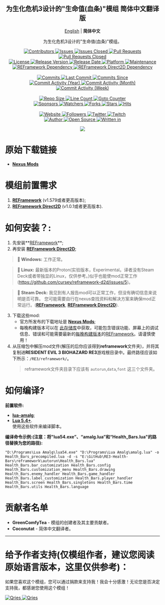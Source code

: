 <p align="center">
	<h2 align="center"><b>为生化危机3设计的"生命值(血条)"模组 简体中文翻译版</b></h2>
	<p align="center">
		<a href="README.md">English</a> | <b>简体中文</b>
	</p>
	<p align="center">为生化危机3设计的"生命值(血条)"模组。</p>
</p>

<p align="center">
	<a href="https://github.com/GreenComfyTea/RE3-Health-Bars/graphs/contributors">
		<img alt="Contributors" src="https://custom-icon-badges.demolab.com/github/contributors/GreenComfyTea/RE3-Health-Bars?logo=person-add" />
	</a>
	<a href="https://github.com/GreenComfyTea/RE3-Health-Bars/issues">
		<img alt="Issues" src="https://custom-icon-badges.demolab.com/github/issues/GreenComfyTea/RE3-Health-Bars?logo=issue-opened" />
	</a>
	<a href="https://github.com/GreenComfyTea/RE3-Health-Bars/issues">
		<img alt="Issues Closed" src="https://custom-icon-badges.demolab.com/github/issues-closed/GreenComfyTea/RE3-Health-Bars?logo=issue-closed" />
	</a>
	<a href="https://github.com/GreenComfyTea/RE3-Health-Bars/pulls">
		<img alt="Pull Requests" src="https://custom-icon-badges.demolab.com/github/issues-pr/GreenComfyTea/RE3-Health-Bars?logo=git-pull-request" />
	</a>
	<a href="https://github.com/GreenComfyTea/RE3-Health-Bars/pulls">
		<img alt="Pull Requests Closed" src="https://custom-icon-badges.demolab.com/github/issues-pr-closed/GreenComfyTea/RE3-Health-Bars?logo=git-pull-request-closed" />
	</a>
	<br>
	<a href="https://github.com/GreenComfyTea/RE3-Health-Bars/blob/main/LICENSE">
		<img alt="License" src="https://custom-icon-badges.demolab.com/github/license/GreenComfyTea/RE3-Health-Bars?logo=law" />
	</a>
	<a href="https://github.com/GreenComfyTea/RE3-Health-Bars/releases">
		<img alt="Release Version" src="https://custom-icon-badges.demolab.com/github/v/release/GreenComfyTea/RE3-Health-Bars?logo=tag" />
	</a>
	<a href="https://github.com/GreenComfyTea/RE3-Health-Bars/releases">
		<img alt="Release Date" src="https://custom-icon-badges.demolab.com/github/release-date/GreenComfyTea/RE3-Health-Bars?logo=clock" />
	</a>
	<a href="">
		<img alt="Platform" src="https://custom-icon-badges.demolab.com/badge/platform-win%20%7C%20linux%20%7C%20steam%20deck-blue?logo=device-desktop" />
	</a>
	<a href="">
		<img alt="Maintenance" src="https://custom-icon-badges.demolab.com/maintenance/yes/2024?logo=tools" />
	</a>
	<br>
	<a href="https://nexusmods.com/residentevil32020/mods/882">
		<img alt="REFramework Dependency" src="https://custom-icon-badges.demolab.com/badge/dependency-REFramework%20v.1579%2B-green?logo=package-dependencies" />
	</a>
   	<a href="https://nexusmods.com/residentevilvillage/mods/400">
		<img alt="REFramework Direct2D Dependency" src="https://custom-icon-badges.demolab.com/badge/dependency-REFramework%20Direct2D%20v1.0.1%2B-yellow?logo=package-dependencies" />
	</a>
	<br>
	<br>
	<a href="https://github.com/GreenComfyTea/RE3-Health-Bars/commits/main">
		<img alt="Commits" src="https://custom-icon-badges.demolab.com/github/commit-activity/t/GreenComfyTea/RE3-Health-Bars?logo=git-commit" />
	</a>
	<a href="https://github.com/GreenComfyTea/RE3-Health-Bars/commits/main">
		<img alt="Last Commit" src="https://custom-icon-badges.demolab.com/github/last-commit/GreenComfyTea/RE3-Health-Bars?logo=git-commit" />
	</a>
	<a href="https://github.com/GreenComfyTea/RE3-Health-Bars/commits/main">
		<img alt="Commits Since" src="https://custom-icon-badges.demolab.com/github/commits-since/GreenComfyTea/RE3-Health-Bars/latest?logo=git-commit" />
	</a>
	<br>
	<a href="https://github.com/GreenComfyTea/RE3-Health-Bars/graphs/commit-activity">
		<img alt="Commit Activity (Year)" src="https://custom-icon-badges.demolab.com/github/commit-activity/y/GreenComfyTea/RE3-Health-Bars?logo=pulse" />
	</a>
	<a href="https://github.com/GreenComfyTea/RE3-Health-Bars/graphs/commit-activity">
		<img alt="Commit Activity (Month)" src="https://custom-icon-badges.demolab.com/github/commit-activity/m/GreenComfyTea/RE3-Health-Bars?logo=pulse" />
	</a>
	<a href="https://github.com/GreenComfyTea/RE3-Health-Bars/graphs/commit-activity">
		<img alt="Commit Activity (Week)" src="https://custom-icon-badges.demolab.com/github/commit-activity/w/GreenComfyTea/RE3-Health-Bars?logo=pulse" />
	</a>
	<br>
	<br>
	<a href="">
		<img alt="Repo Size" src="https://custom-icon-badges.demolab.com/github/repo-size/GreenComfyTea/RE3-Health-Bars?logo=database" />
	</a>
	<a href="">
		<img alt="Line Count" src="https://sloc.xyz/github/GreenComfyTea/RE3-Health-Bars" />
	</a>
	<a href="">
		<img alt="Goto Counter" src="https://custom-icon-badges.demolab.com/github/search/GreenComfyTea/RE3-Health-Bars/goto?logo=git-compare" />
	</a>
	<br>
	<a href="https://github.com/sponsors/GreenComfyTea">
		<img alt="Sponsors" src="https://custom-icon-badges.demolab.com/github/sponsors/GreenComfyTea?logo=heart" />
	</a>
	<a href="https://github.com/GreenComfyTea/RE3-Health-Bars/watchers">
		<img alt="Watchers" src="https://custom-icon-badges.demolab.com/github/watchers/GreenComfyTea/RE3-Health-Bars?logo=eye" />
	</a>
	<a href="https://github.com/GreenComfyTea/RE3-Health-Bars/forks">
		<img alt="Forks" src="https://custom-icon-badges.demolab.com/github/forks/GreenComfyTea/RE3-Health-Bars?logo=repo-forked" />
	</a>
	<a href="https://github.com/GreenComfyTea/RE3-Health-Bars/stargazers">
		<img alt="Stars" src="https://custom-icon-badges.demolab.com/github/stars/GreenComfyTea/RE3-Health-Bars?logo=star" />
	</a>
	<a href="https://github.com/GreenComfyTea/RE3-Health-Bars/graphs/traffic">
		<img alt="Hits" src="https://custom-icon-badges.demolab.com/endpoint?url=https://hits.dwyl.com/GreenComfyTea/RE3-Health-Bars.json?color=blue&logo=eye" />
	</a>
	<br>
	<br>
	<a href="https://nexusmods.com/residentevil32020/mods/923">
		<img alt="Website" src="https://custom-icon-badges.demolab.com/website?down_color=red&down_message=down&up_color=brightgreen&up_message=up&logo=link&url=https://nexusmods.com/residentevil32020/mods/923" />
	</a>
	<a href="https://github.com/GreenComfyTea?tab=followers">
		<img alt="Followers" src="https://custom-icon-badges.demolab.com/github/followers/GreenComfyTea?logo=people" />
	</a>
	<a href="https://twitter.com/GreenComfyTea">
		<img alt="Twitter" src="https://img.shields.io/twitter/follow/GreenComfyTea?logo=twitter" />
	</a>
	<a href="https://twitch.tv/GreenComfyTea">
		<img alt="Twitch" src="https://img.shields.io/twitch/status/GreenComfyTea?logo=twitch" />
	</a>
	<br>
	<a href="https://github.com/GreenComfyTea">
		<img alt="Author" src="https://custom-icon-badges.demolab.com/badge/author-GreenComfyTea-green?logo=person" />
	</a>
	<a href="https://github.com/topics/open-source">
		<img alt="Open Source" src="https://img.shields.io/badge/open%20source-%20yes-brightgreen?logo=openvpn" />
	</a>
	<a href="https://cursey.github.io/reframework-book/index.html#lua-scripting">
		<img alt="Written in" src="https://custom-icon-badges.demolab.com/badge/written in-lua-000080?logo=terminal" />
	</a>
</p>

<p align="center">
	<a>
		<img align="center" src="https://user-images.githubusercontent.com/30152047/226180919-2ddaacc2-f8c7-4688-8ec0-1958da87f91a.png" />
	</a>
</p>

# 原始下载链接  
* **[Nexus Mods](https://nexusmods.com/residentevil32020/mods/923)**  

# 模组前置需求  
1. **[REFramework](https://nexusmods.com/residentevil32020/mods/882)** (v1.579或者更高版本);
2. **[REFramework Direct2D](https://nexusmods.com/residentevil32020/mods/922)** (v1.0.1或者更高版本).

# 如何安装？:
1. 先安装**[REFramework](https://nexusmods.com/residentevil32020/mods/882)**;
2. 再安装 **[REFramework Direct2D](https://nexusmods.com/residentevil32020/mods/922)**;
>**:pushpin: Windows:** 工作正常。  
  
>**:pushpin: Linux:** 最新版本的Proton(实验版本，Experimental。译者没有Steam Deck或者带独显的Linux，仅供参考。)似乎也能使mod正常工作 (https://github.com/cursey/reframework-d2d/issues/5)。
  
>**:pushpin: Steam Deck:** 我见到有人报告mod可以正常工作，但没有确切信息来说明是否可靠。 您可能需要自行在nexus查找资料和解决方案来确保mod正常运行。(**[REFramework](https://nexusmods.com/residentevil32020/mods/882)**, **[REFramework Direct2D](https://nexusmods.com/monsterhunterrise/mods/134)**).
   

3. 下载这些mod:
    * 官方所发布的下载地址是 **[Nexus Mods](https://nexusmods.com/residentevil32020/mods/923)**;
    * 每晚构建版本可以在 [此存储库](https://github.com/GreenComfyTea/RE3-Health-Bars)中获取，可能包含错误功能、屏幕上的调试信息、错误和可能需要最新的[每晚构建版本](https://github.com/praydog/REFramework-nightly/releases)的[REFramework](https://nexusmods.com/residentevil32020/mods/882)。请谨慎使用！  
4. 从压缩包中解压mod文件(解压的后你应该得到**reframework**文件夹)，并将其复制进**RESIDENT EVIL 3 BIOHAZARD RE3**游戏根目录中。最终路径应该如下所示：`/RE3/reframework/`。
   > reframework文件夹目录下应该有 `autorun`,`data`,`font` 这三个文件夹。
  
# 如何编译?
**前置软件:**
+ **[lua-amalg](https://github.com/siffiejoe/lua-amalg)**;  
+ **[Lua 5.4+](https://lua.org/)**.  
使用这些软件来编译脚本。  
  
**编译命令示例:(注意：将"lua54.exe”、“amalg.lua”和“Health_Bars.lua"的路径替换为您的路径):**  

`"D:\Programs\Lua Amalg\lua54.exe" "D:\Programs\Lua Amalg\amalg.lua" -o Health_Bars_precompiled.lua -d -s "E:\GitHub\RE3-Health-Bars\reframework\autorun\Health_Bars.lua" Health_Bars.bar_customization Health_Bars.config Health_Bars.customization_menu Health_Bars.drawing Health_Bars.enemy_handler Health_Bars.game_handler Health_Bars.label_customization Health_Bars.player_handler Health_Bars.screen Health_Bars.singletons Health_Bars.time Health_Bars.utils Health_Bars.language`
  
# 贡献者名单  
+ **GreenComfyTea** - 模组的创建者及其主要贡献者。  
+ **Coconutat** - 简体中文翻译者。  
  
***
# 给予作者支持(仅模组作者，建议您阅读原始语言版本，这里仅供参考)：

如果您喜欢这个模组，您可以通过捐款来支持我！我会十分感激！无论您是否决定支持我，都感谢您使用这个模组！

 <a href="https://streamelements.com/GreenComfyTea/tip">
  <img alt="Qries" src="https://panels.twitch.tv/panel-48897356-image-c6155d48-b689-4240-875c-f3141355cb56">
</a>
<a href="https://ko-fi.com/GreenComfyTea">
  <img alt="Qries" src="https://panels.twitch.tv/panel-48897356-image-c2fcf835-87e4-408e-81e8-790789c7acbc">
</a>
